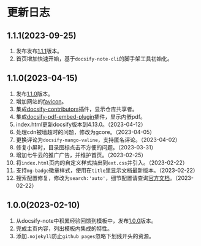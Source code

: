 # 更新日志

## 1.1.1(2023-09-25)
1. 发布发布[1.1.1](https://github.com/mg0324/docsify-template/releases/tag/1.1.1)版本。
2. 首页增加快速开始，基于`docsify-note-cli`的脚手架工具初始化。

## 1.1.0(2023-04-15)
1. 发布[1.1.0](https://github.com/mg0324/docsify-template/releases/tag/1.1.0)版本。
2. 增加网站的[favicon](https://favicon.io/favicon-generator/)。
3. 集成[docsify-contributors](https://www.npmjs.com/package/docsify-contributors)插件，显示仓库共享者。
4. 集成[docsify-pdf-embed-plugin](https://www.npmjs.com/package/docsify-pdf-embed-plugin)插件，显示内嵌pdf。
5. index.html更新docsify版本到4.13.0。（2023-04-12）
6. 处理cdn被墙超时的问题，修改为gcore。（2023-04-05）
7. 更换评论为`docsify-mango-valine`，支持匿名评论。（2023-04-02）
8. 修复小屏时，目录图标点击不方便的问题。（2023-03-31）
9. 增加七牛云的推广广告，并维护首页。（2023-02-25）
10. 将`index.html`页内的自定义样式抽出到`ext.css`并引入。（2023-02-22）
11. 支持`mg-badge`徽章样式，使用在`title`里显示文档最新版本。（2023-02-22）
12. 搜索配置修复，修改为`search:'auto'`，细节配置请查询[官方文档](https://docsify.js.org/#/zh-cn/plugins?id=%e5%85%a8%e6%96%87%e6%90%9c%e7%b4%a2-search)。（2023-02-22）

## 1.0.0(2023-02-10)
1. 从docsify-note中积累经验回馈到模板中，发布[1.0.0](https://github.com/mg0324/docsify-template/releases/tag/1.0.0)版本。
2. 完成主页内容，列出模板内集成的特性。
3. 添加`.nojekyll`防止`github pages`忽略下划线开头的资源。

